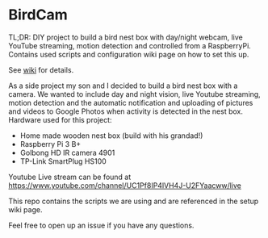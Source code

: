 # BirdCam

TL;DR: DIY project to build a bird nest box with day/night webcam, live YouTube streaming, motion detection and controlled from a RaspberryPi. Contains used scripts and configuration wiki page on how to set this up.

See [wiki](https://github.com/hacktobeer/BirdCam/wiki) for details.

As a side project my son and I decided to build a bird nest box with a camera. We wanted to include day and night vision, live Youtube streaming, motion detection and the automatic notification and uploading of pictures and videos to Google Photos when activity is detected in the nest box. 
Hardware used for this project:
- Home made wooden nest box (build with his grandad!)
- Raspberry Pi 3 B+
- Golbong HD IR camera 4901
- TP-Link SmartPlug HS100

Youtube Live stream can be found at https://www.youtube.com/channel/UC1Pf8IP4lVH4J-U2FYaacww/live

This repo contains the scripts we are using and are referenced in the setup wiki page.

Feel free to open up an issue if you have any questions.

